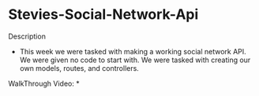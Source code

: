 # Stevies-Social-Network-Api


Description
* This week we were tasked with making a working social network API. We were given no code to start with. We were tasked with creating our own models, routes, and controllers.


WalkThrough Video:
*